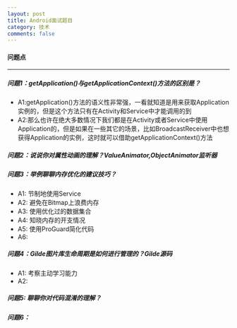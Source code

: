 ```yaml
---
layout: post
title: Android面试题目
category: 技术
comments: false
---
```


#### 问题点
---

##### 问题1：getApplication()与getApplicationContext()方法的区别是？
	
* A1:getApplication()方法的语义性非常强，一看就知道是用来获取Application实例的，但是这个方法只有在Activity和Service中才能调用的到
* A2:那么也许在绝大多数情况下我们都是在Activity或者Service中使用Application的，但是如果在一些其它的场景，比如BroadcastReceiver中也想获得Application的实例，这时就可以借助getApplicationContext()方法
	
##### 问题2：说说你对属性动画的理解？ValueAnimator,ObjectAnimator监听器

##### 问题3：举例聊聊内存优化的建议技巧？

* A1: 节制地使用Service
* A2: 避免在Bitmap上浪费内存
* A3: 使用优化过的数据集合
* A4: 知晓内存的开支情况
* A5: 使用ProGuard简化代码
* A6:
 
##### 问题4：Gilde图片库生命周期是如何进行管理的？Gilde源码

* A1: 考察主动学习能力
* A2: 

##### 问题5: 聊聊你对代码混淆的理解？

##### 问题6：

 
 

